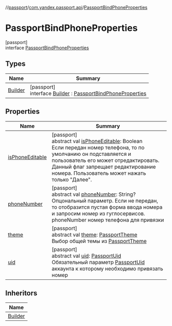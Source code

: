 //[passport](../../../index.md)/[com.yandex.passport.api](../index.md)/[PassportBindPhoneProperties](index.md)

# PassportBindPhoneProperties

[passport]\
interface [PassportBindPhoneProperties](index.md)

## Types

| Name | Summary |
|---|---|
| [Builder](-builder/index.md) | [passport]<br>interface [Builder](-builder/index.md) : [PassportBindPhoneProperties](index.md) |

## Properties

| Name | Summary |
|---|---|
| [isPhoneEditable](is-phone-editable.md) | [passport]<br>abstract val [isPhoneEditable](is-phone-editable.md): Boolean<br>Если передан номер телефона, то по умолчанию он подставляется и пользователь его может отредактировать. Данный флаг запрещает редактирование номера. Пользователь может нажать только &quot;Далее&quot;. |
| [phoneNumber](phone-number.md) | [passport]<br>abstract val [phoneNumber](phone-number.md): String?<br>Опцональный параметр. Если не передан, то отобразится пустая форма ввода номера и запросим номер из гуглосервисов. phoneNumber номер телефона для привязки |
| [theme](theme.md) | [passport]<br>abstract val [theme](theme.md): [PassportTheme](../-passport-theme/index.md)<br>Выбор общей темы из [PassportTheme](../-passport-theme/index.md) |
| [uid](uid.md) | [passport]<br>abstract val [uid](uid.md): [PassportUid](../-passport-uid/index.md)<br>Обязательный параметр [PassportUid](../-passport-uid/index.md) аккаунта к которому необходимо привязать номер |

## Inheritors

| Name |
|---|
| [Builder](-builder/index.md) |

